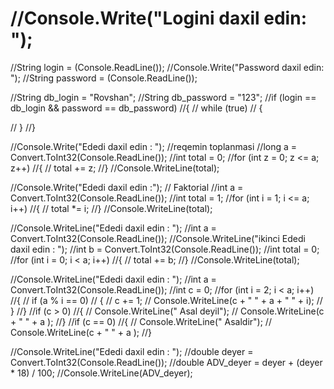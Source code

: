 # //Console.Write("Logini daxil edin: ");
//String login = (Console.ReadLine());
//Console.Write("Password daxil edin: ");
//String password = (Console.ReadLine());

//String db_login = "Rovshan";
//String db_password = "123";
//if (login == db_login && password == db_password)
//{
//	while (true)
//	{

//	}
//}

//Console.Write("Ededi daxil edin : "); //reqemin toplanmasi
//long a = Convert.ToInt32(Console.ReadLine());
//int total = 0;
//for (int z = 0; z <= a; z++)
//{
//    total += z;
//}
//Console.WriteLine(total); 

//Console.Write("Ededi daxil edin :"); // Faktorial
//int a = Convert.ToInt32(Console.ReadLine());
//int total = 1;
//for (int i = 1; i <= a; i++)
//{
//    total *= i;
//}
//Console.WriteLine(total);

//Console.WriteLine("Ededi daxil edin : ");
//int a = Convert.ToInt32(Console.ReadLine());
//Console.WriteLine("ikinci Ededi daxil edin : ");
//int b = Convert.ToInt32(Console.ReadLine());
//int total = 0;
//for (int i = 0; i < a; i++)
//{
//    total += b;
//}
//Console.WriteLine(total);

//Console.WriteLine("Ededi daxil edin : ");
//int a = Convert.ToInt32(Console.ReadLine());
//int c = 0;
//for (int i = 2; i < a; i++)
//{
//    if (a % i == 0)
//    {
//        c += 1;
//        Console.WriteLine(c + " " + a + " " + i);
//    }
//}
//if (c > 0)
//{
//    Console.WriteLine(" Asal deyil");
//    Console.WriteLine(c + " " + a );
//}
//if (c == 0)
//{
//    Console.WriteLine(" Asaldir");
//    Console.WriteLine(c + " " + a );
//}

//Console.WriteLine("Ededi daxil edin : ");
//double deyer = Convert.ToInt32(Console.ReadLine());
//double ADV_deyer = deyer + (deyer * 18) / 100;
//Console.WriteLine(ADV_deyer);
